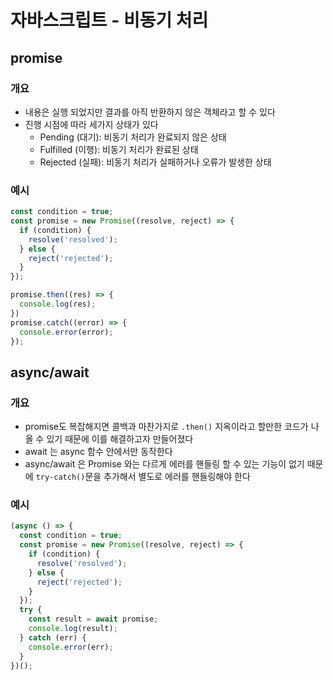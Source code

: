 # 자바스크립트 - 비동기 처리
## promise
### 개요
- 내용은 실행 되었지만 결과를 아직 반환하지 않은 객체라고 할 수 있다
- 진행 시점에 따라 세가지 상태가 있다
  - Pending (대기): 비동기 처리가 완료되지 않은 상태
  - Fulfilled (이행): 비동기 처리가 완료된 상태
  - Rejected (실패): 비동기 처리가 실패하거나 오류가 발생한 상태

### 예시
```javascript
const condition = true;
const promise = new Promise((resolve, reject) => {
  if (condition) {
    resolve('resolved');
  } else {
    reject('rejected');
  }
});

promise.then((res) => {
  console.log(res);
})
promise.catch((error) => {
  console.error(error);
});
```

## async/await
### 개요
- promise도 복잡해지면 콜백과 마찬가지로 `.then()` 지옥이라고 할만한 코드가 나올 수 있기 때문에 이를 해결하고자 만들어졌다
- await 는 async 함수 안에서만 동작한다
- async/await 은 Promise 와는 다르게 에러를 핸들링 할 수 있는 기능이 없기 때문에 `try-catch()`문을 추가해서 별도로 에러를 핸들링해야 한다

### 예시
```javascript
(async () => {
  const condition = true;
  const promise = new Promise((resolve, reject) => {
    if (condition) {
      resolve('resolved');
    } else {
      reject('rejected');
    }
  });
  try {
    const result = await promise;
    console.log(result);
  } catch (err) {
    console.error(err);
  }
})();
```